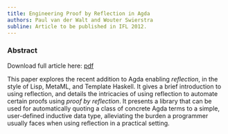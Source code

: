 ```yaml
---
title: Engineering Proof by Reflection in Agda
authors: Paul van der Walt and Wouter Swierstra
subline: Article to be published in IFL 2012.
---
```


### Abstract

Download full article here: [pdf](/pdf/IFL2012.pdf)

  This paper explores the recent addition to Agda enabling
_reflection_, in the style of Lisp, MetaML, and Template Haskell.
It gives a brief introduction to using reflection, and details the intricacies
of using reflection to automate certain proofs using _proof by
  reflection_.
It presents a library that
can be used for automatically quoting a class of concrete Agda terms
to a simple, user-defined
inductive data type, alleviating the burden a programmer usually faces
when using reflection in a practical setting. 


